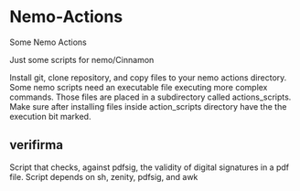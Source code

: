 # Nemo-Actions
Some Nemo Actions

Just some scripts for nemo/Cinnamon

Install git, clone repository, and copy files to your nemo actions directory.
Some nemo scripts need an executable file executing more complex commands. Those files are
placed in a subdirectory called actions_scripts. Make sure after installing files inside action_scripts directory have the the execution bit marked.



## verifirma
Script that checks, against pdfsig, the validity of digital signatures in a pdf file.
Script depends on sh, zenity, pdfsig, and awk
